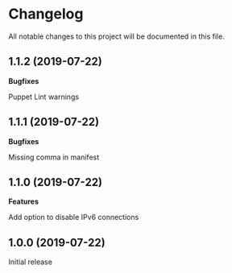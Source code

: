 # Changelog

All notable changes to this project will be documented in this file.

## 1.1.2 (2019-07-22)

**Bugfixes**

Puppet Lint warnings

## 1.1.1 (2019-07-22)

**Bugfixes**

Missing comma in manifest

## 1.1.0 (2019-07-22)

**Features**

Add option to disable IPv6 connections

## 1.0.0 (2019-07-22)

Initial release
